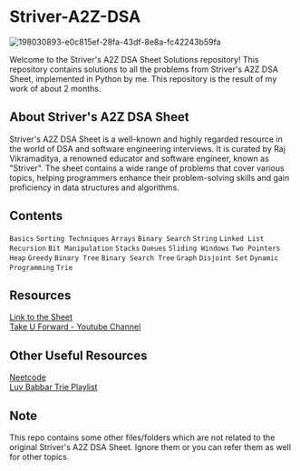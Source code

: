# Striver-A2Z-DSA
![198030893-e0c815ef-28fa-43df-8e8a-fc42243b59fa](https://github.com/dhruv-yadav-nitj/Striver-A2Z-DSA-Sheet-CPP/assets/97078553/54b50781-66c4-40b3-ad8f-1ce2462c916d)


Welcome to the Striver's A2Z DSA Sheet Solutions repository! This repository contains solutions to all the problems from Striver's A2Z DSA Sheet, implemented in Python by me. This repository is the result of my work of about 2 months.
## About Striver's A2Z DSA Sheet
Striver's A2Z DSA Sheet is a well-known and highly regarded resource in the world of DSA and software engineering interviews. It is curated by Raj Vikramaditya, a renowned educator and software engineer, known as "Striver". The sheet contains a wide range of problems that cover various topics, helping programmers enhance their problem-solving skills and gain proficiency in data structures and algorithms.
## Contents
`Basics` `Sorting Techniques` `Arrays` `Binary Search` `String` `Linked List` `Recursion` `Bit Manipulation` `Stacks` `Queues` `Sliding Windows` `Two Pointers` `Heap` `Greedy` `Binary Tree` `Binary Search Tree` `Graph` `Disjoint Set` `Dynamic Programming` `Trie`
## Resources
[Link to the Sheet](https://takeuforward.org/strivers-a2z-dsa-course/strivers-a2z-dsa-course-sheet-2/) <br>
[Take U Forward - Youtube Channel](https://www.youtube.com/@takeUforward)
## Other Useful Resources
[Neetcode](https://neetcode.io/practice) <br>
[Luv Babbar Trie Playlist](https://www.youtube.com/playlist?list=PLHSc_caTPEnLQbTFFihH96GLykN6MbuJE)
## Note
This repo contains some other files/folders which are not related to the original Striver's A2Z DSA Sheet. Ignore them or you can refer them as well for other topics.